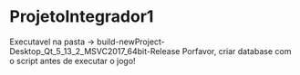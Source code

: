 # ProjetoIntegrador1

Executavel na pasta -> build-newProject-Desktop_Qt_5_13_2_MSVC2017_64bit-Release
Porfavor, criar database com o script antes de executar o jogo!
